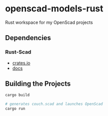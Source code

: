 # openscad-models-rust
Rust workspace for my OpenScad projects

## Dependencies

### Rust-Scad

- [crates.io](https://crates.io/crates/scad)
- [docs](http://thezoq2.github.io/Rust-Scad/doc/scad_generator/index.html)

## Building the Projects

```bash
cargo build

# generates couch.scad and launches OpenScad
cargo run
```
